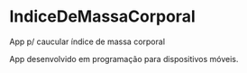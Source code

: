 # IndiceDeMassaCorporal
 App p/ caucular índice de massa corporal

App desenvolvido em programação para dispositivos móveis.
